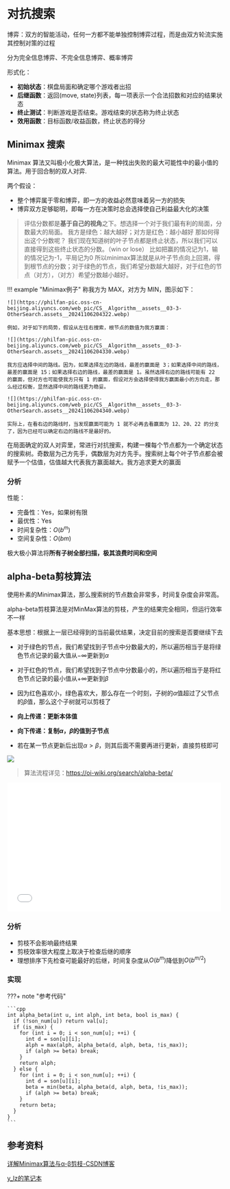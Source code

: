 # 对抗搜索
博弈：双方的智能活动，任何一方都不能单独控制博弈过程，而是由双方轮流实施其控制对策的过程

分为完全信息博弈、不完全信息博弈、概率博弈

形式化：

- **初始状态**：棋盘局面和确定哪个游戏者出招
- **后继函数**：返回(move, state)列表，每一项表示一个合法招数和对应的结果状态
- **终止测试**：判断游戏是否结束。游戏结束的状态称为终止状态
- **效用函数**：目标函数/收益函数，终止状态的得分

## Minimax 搜索
Minimax 算法又叫极小化极大算法，是一种找出失败的最大可能性中的最小值的算法。用于回合制的双人对弈.

两个假设：

- 整个博弈属于零和博弈，即一方的收益必然意味着另一方的损失
- 博弈双方足够聪明，即每一方在决策时总会选择使自己利益最大化的决策

> 评估分数都是**基于自己的视角**之下。想选择一个对于我们最有利的局面，分数最大的局面。
> 我方是绿色：越大越好；对方是红色：越小越好
> 那如何得出这个分数呢？
> 我们现在知道树的叶子节点都是终止状态，所以我们可以直接得到这些终止状态的分数。（win or lose） 比如把赢的情况记为1，输的情况记为-1，平局记为0
> 所以minimax算法就是从叶子节点向上回溯，得到根节点的分数；对于绿色的节点，我们希望分数越大越好，对于红色的节点（对方），（对方）希望分数越小越好。

!!! example "Minimax例子"
    称我方为 MAX，对方为 MIN，图示如下：

    ![](https://philfan-pic.oss-cn-beijing.aliyuncs.com/web_pic/CS__Algorithm__assets__03-3-OtherSearch.assets__20241106204322.webp)

    例如，对于如下的局势，假设从左往右搜索，根节点的数值为我方赢面：

    ![](https://philfan-pic.oss-cn-beijing.aliyuncs.com/web_pic/CS__Algorithm__assets__03-3-OtherSearch.assets__20241106204330.webp)

    我方应选择中间的路线。因为，如果选择左边的路线，最差的赢面是 3；如果选择中间的路线，最差的赢面是 15；如果选择右边的路线，最差的赢面是 1。虽然选择右边的路线可能有 22 的赢面，但对方也可能使我方只有 1 的赢面，假设对方会选择使得我方赢面最小的方向走，那么经过权衡，显然选择中间的路线更为稳妥。

    ![](https://philfan-pic.oss-cn-beijing.aliyuncs.com/web_pic/CS__Algorithm__assets__03-3-OtherSearch.assets__20241106204340.webp)

    实际上，在看右边的路线时，当发现赢面可能为 1 就不必再去看赢面为 12、20、22 的分支了，因为已经可以确定右边的路线不是最好的。

在局面确定的双人对弈里，常进行对抗搜索，构建一棵每个节点都为一个确定状态的搜索树。奇数层为己方先手，偶数层为对方先手。搜索树上每个叶子节点都会被赋予一个估值，估值越大代表我方赢面越大。我方追求更大的赢面


### 分析
性能：

- 完备性：Yes，如果树有限
- 最优性：Yes
- 时间复杂性：$O(b^m)$
- 空间复杂性：$O(bm)$

极大极小算法将**所有子树全部扫描，极其浪费时间和空间**



## alpha-beta剪枝算法
使用朴素的Minimax算法，那么搜索树的节点数会非常多，时间复杂度会非常高。

alpha-beta剪枝算法是对MinMax算法的剪枝，产生的结果完全相同，但运行效率不一样

基本思想：根据上一层已经得到的当前最优结果，决定目前的搜索是否要继续下去

- 对于绿色的节点，我们希望找到子节点中分数最大的，所以遍历相当于是将绿色节点记录的最大值从$-\infty$更新到$\alpha$

- 对于红色的节点，我们希望找到子节点中分数最小的，所以遍历相当于是将红色节点记录的最小值从$+\infty$更新到$\beta$

- 因为红色喜欢小，绿色喜欢大，那么存在一个时刻，子树的$\alpha$值超过了父节点的$\beta$值，那么这个子树就可以剪枝了

- **向上传递：更新本体值**
- **向下传递：复制$\alpha$，$\beta$的值到子节点**
- 若在某一节点更新后出现$\alpha>\beta$，则其后面不需要再进行更新，直接剪枝即可

![](https://philfan-pic.oss-cn-beijing.aliyuncs.com/web_pic/CS__Algorithm__assets__03-3-OtherSearch.assets__20241106205632.webp)

> 算法流程详见：https://oi-wiki.org/search/alpha-beta/
<iframe src="//player.bilibili.com/player.html?isOutside=true&aid=405104472&bvid=BV1yG411o7uH&cid=1243642275&p=1&autoplay=0" scrolling="no" border="0" frameborder="no" framespacing="0" allowfullscreen="true" width="500" height="300"></iframe>

### 分析
- 剪枝不会影响最终结果
- 剪枝效率很大程度上取决于检查后继的顺序
- 理想排序下先检查可能最好的后继，时间复杂度从$O(b^m)$降低到$O(b^{m/2})$



### 实现

???+ note "参考代码"

    ```cpp
    int alpha_beta(int u, int alph, int beta, bool is_max) {
      if (!son_num[u]) return val[u];
      if (is_max) {
        for (int i = 0; i < son_num[u]; ++i) {
          int d = son[u][i];
          alph = max(alph, alpha_beta(d, alph, beta, !is_max));
          if (alph >= beta) break;
        }
        return alph;
      } else {
        for (int i = 0; i < son_num[u]; ++i) {
          int d = son[u][i];
          beta = min(beta, alpha_beta(d, alph, beta, !is_max));
          if (alph >= beta) break;
        }
        return beta;
      }
    }
    ```

## 参考资料
[详解Minimax算法与α-β剪枝-CSDN博客](https://blog.csdn.net/wenjianmuran/article/details/90633418)

[y_lz的笔记本](https://skillful-vest-b8d.notion.site/AI-edb0292f25db4b428b34042aff7bef0c#ce0fffc50e57478d802af27eb41d1ff1)